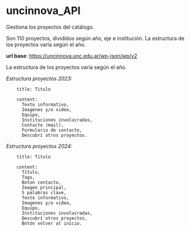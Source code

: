 # uncinnova_API

Gestiona los proyectos del catálogo.

Son 110 proyectos, divididos según año, eje e institución. La estructura de los proyectos varía según el año.

**url base**: https://uncinnova.unc.edu.ar/wp-json/wp/v2

La estructura de los proyectos varía según el año.

*Estructura proyectos 2023:*

        title: Titulo
        
        content:
          Texto informativo,
          Imagenes y/o video,
          Equipo,
          Instituciones involucradas,
          Contacto (mail),
          Formulario de contacto,
          Descubrí otros proyectos.
        
*Estructura proyectos 2024:*

        title: Titulo
        
        content: 
          Título, 
          Tags, 
          Boton contacto, 
          Imagen principal, 
          5 palabras clave, 
          Texto informativo, 
          Imagenes y/o video, 
          Equipo, 
          Instituciones involucradas, 
          Descubrí otros proyectos, 
          Botón volver al inicio. 
